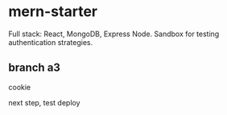 # mern-starter
Full stack: React, MongoDB, Express Node. Sandbox for testing authentication strategies.

## branch a3
cookie


next step, test deploy

